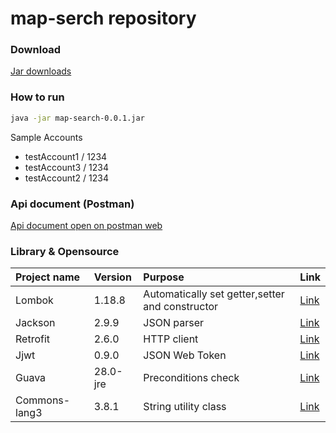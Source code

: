 # map-serch repository

### Download

[Jar downloads](https://github.com/kys9261/map-search/raw/master/lib/map-search-0.0.1.jar)

### How to run

```sh
java -jar map-search-0.0.1.jar
```

Sample Accounts
- testAccount1 / 1234
- testAccount3 / 1234
- testAccount2 / 1234


### Api document (Postman)

[Api document open on postman web](https://documenter.getpostman.com/view/1217195/S1a7XRak?version=latest)

### Library & Opensource
|Project name|Version|Purpose|Link|
|:-----------|:------|:------|:---|
|Lombok|1.18.8|Automatically set getter,setter and constructor|[Link](https://projectlombok.org)|
|Jackson|2.9.9|JSON parser|[Link](https://github.com/FasterXML/jackson)|
|Retrofit|2.6.0|HTTP client|[Link](https://github.com/square/retrofit)|
|Jjwt|0.9.0|JSON Web Token|[Link](https://github.com/jwtk/jjwt)|
|Guava|28.0-jre|Preconditions check|[Link](https://github.com/google/guava)|
|Commons-lang3|3.8.1|String utility class|[Link](https://github.com/apache/commons-lang)|

